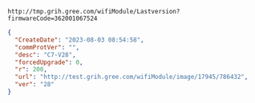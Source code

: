 `http://tmp.grih.gree.com/wifiModule/Lastversion?firmwareCode=362001067524`

```json
{
  "CreateDate": "2023-08-03 08:54:58",
  "commProtVer": "",
  "desc": "C7-V28",
  "forcedUpgrade": 0,
  "r": 200,
  "url": "http://test.grih.gree.com/wifiModule/image/17945/786432",
  "ver": "28"
}
```
